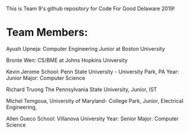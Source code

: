 This is Team 9's github repository for Code For Good Delaware 2019!

# Team Members:

Ayush Upneja: Computer Engineering Junior at Boston University

Bronte Wen: CS/BME at Johns Hopkins University

Kevin Jerome
    School: Penn State University - University Park, PA
    Year: Junior
    Major: Computer Science 
    

Richard Truong
    The Pennsylvania State University,
    Junior,
    IST

Michel Temgoua,
    University of Maryland- College Park,
    Junior,
    Electrical Engineering,

Allen Gueco
    School: Villanova University
    Year: Senior
    Major: Computer Science

